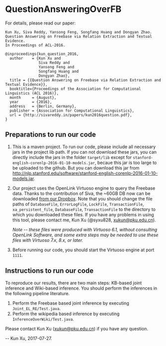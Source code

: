 # QuestionAnsweringOverFB

For details, please read our paper:
```
Kun Xu, Siva Reddy, Yansong Feng, Songfang Huang and Dongyan Zhao.
Question Answering on Freebase via Relation Extraction and Textual Evidence.
In Proceedings of ACL-2016.

@inproceedings{kun_question_2016,
  author    = {Kun Xu and
               Siva Reddy and
               Yansong Feng and
               Songfang Huang and
               Dongyan Zhao},
  title = {{Question Answering on Freebase via Relation Extraction and Textual Evidence}},
  booktitle={Proceedings of the Association for Computational Linguistics (ACL 2016)},
  month     = {August},
  year      = {2016},
  address   = {Berlin, Germany},
  publisher = {Association for Computational Linguistics},
  url = {http://sivareddy.in/papers/kun2016question.pdf},
}
```
## Preparations to run our code

1. This is a maven project. To run our code, please include all necessary jars in the project lib path.
   If you can not download these jars, you can directly include the jars in the folder `target/lib` 
   except for `stanford-english-corenlp-2016-01-10-models.jar`, becaue this jar is too large to be 
   uploaded to the github. But you can download this jar from 
   <http://nlp.stanford.edu/software/stanford-english-corenlp-2016-01-10-models.jar>.

2. Our project uses the OpenLink Virtuoso engine to query the Freebase data.
   Thanks to the contribution of Siva, the ~60GB DB now can be downloaded [from our Dropbox](https://www.dropbox.com/sh/zxv2mos2ujjyxnu/AAACCR4AJ1MMTCe8ElfBN39Ha?dl=0).
   Note that you should change the file paths of `DatabaseFile`, `ErrorLogFile`, 
   `LockFile`, `TransactionFile`, `xa_persistent_file`, `DatabaseFile`, `TransactionFile` to
   the directory to which you downloaded these files. If you have any problems in using this 
   tool, please contact me, Kun Xu (@syxu828, xukun@pku.edu.cn).  
   
   _*Note* -- these files were 
   produced with Virtuoso 6.1, without consulting OpenLink Software, and some extra steps 
   may be needed to use these files with Virtuoso 7.x, 8.x, or later._

3. Before running our code, you should start the Virtuoso engine at port `1111`.  

## Instructions to run our code

To reproduce our results, there are two main steps: KB-based joint inference and Wiki-based inference.
You should perform the inferences in the following pipeline literature.

1. Perform the Freebase based joint inference by executing `Joint_EL_RE/Test.java`.
2. Perform the wikipedia based inference by executing `InferenceOverWiki/Test.java`.

Please contact Kun Xu (xukun@pku.edu.cn) if you have any question.

-- Kun Xu, 2017-07-27.
